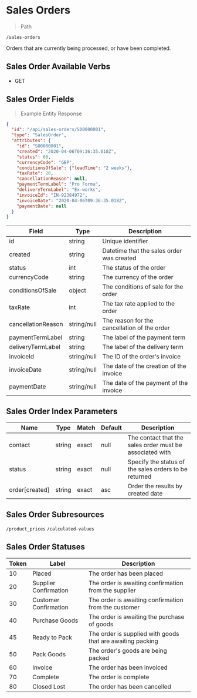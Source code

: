 # Sales Orders

> Path

```
/sales-orders
```

Orders that are currently being processed, or have been completed.

## Sales Order Available Verbs



* GET

## Sales Order Fields

> Example Entity Response

```json
{
  "id": "/api/sales-orders/SO0000001",
  "type": "SalesOrder",
  "attributes": {
    "id": "SO0000001",
    "created": "2020-04-06T09:36:35.018Z",
    "status": 60,
    "currencyCode": "GBP",
    "conditionsOfSale": {"leadTime": "2 weeks"},
    "taxRate": 20,
    "cancellationReason": null,
    "paymentTermLabel": "Pro Forma",
    "deliveryTermLabel": "Ex-works",
    "invoiceId": "IN-92384972",
    "invoiceDate": "2020-04-06T09:36:35.018Z",
    "paymentDate": null
  }
}
```

Field | Type | Description
----- | ---  | -----------
id | string | Unique identifier
created | string | Datetime that the sales order was created
status | int | The status of the order
currencyCode | string | The currency of the order
conditionsOfSale | object | The conditions of sale for the order
taxRate | int | The tax rate applied to the order
cancellationReason | string/null | The reason for the cancellation of the order
paymentTermLabel | string | The label of the payment term
deliveryTermLabel | string | The label of the delivery term
invoiceId | string/null | The ID of the order's invoice
invoiceDate | string/null | The date of the creation of the invoice
paymentDate | string/null | The date of the payment of the invoice

## Sales Order Index Parameters

Name | Type | Match | Default | Description
---- | ---- | ----- | ------- | -----------
contact | string | exact | null | The contact that the sales order must be associated with
status | string | exact | null | Specify the status of the sales orders to be returned
order\[created] | string | exact | asc | Order the results by created date

## Sales Order Subresources

`/product_prices`
`/calculated-values`

## Sales Order Statuses

Token | Label | Description
----- | ----- | -----------
10 | Placed | The order has been placed
20 | Supplier Confirmation | The order is awaiting confirmation from the supplier
30 | Customer Confirmation | The order is awaiting confirmation from the customer
40 | Purchase Goods | The order is awaiting the purchase of goods
45 | Ready to Pack | The order is supplied with goods that are awaiting packing
50 | Pack Goods | The order's goods are being packed
60 | Invoice | The order has been invoiced
70 | Complete | The order is complete
80 | Closed Lost | The order has been cancelled
